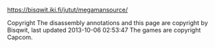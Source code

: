 https://bisqwit.iki.fi/jutut/megamansource/

Copyright
The disassembly annotations and this page are copyright by Bisqwit, last updated 2013-10-06 02:53:47 The games are copyright Capcom.

